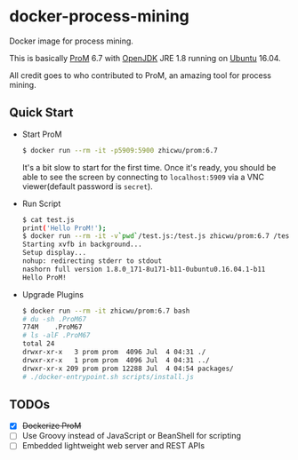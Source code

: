 # docker-process-mining
Docker image for process mining.

This is basically [ProM](http://www.promtools.org) 6.7 with [OpenJDK](http://openjdk.java.net/) JRE 1.8 running on [Ubuntu](https://www.ubuntu.com/) 16.04.

All credit goes to who contributed to ProM, an amazing tool for process mining.

## Quick Start

* Start ProM
    ```bash
    $ docker run --rm -it -p5909:5900 zhicwu/prom:6.7
    ```
    It's a bit slow to start for the first time. Once it's ready, you should be able to see the screen by connecting to `localhost:5909` via a VNC viewer(default password is `secret`).

* Run Script
    ```bash
    $ cat test.js
    print('Hello ProM!');
    $ docker run --rm -it -v`pwd`/test.js:/test.js zhicwu/prom:6.7 /test.js
    Starting xvfb in background...
    Setup display...
    nohup: redirecting stderr to stdout
    nashorn full version 1.8.0_171-8u171-b11-0ubuntu0.16.04.1-b11
    Hello ProM!
    ```

* Upgrade Plugins
    ```bash
    $ docker run --rm -it zhicwu/prom:6.7 bash
    # du -sh .ProM67
    774M	.ProM67
    # ls -alF .ProM67
    total 24
    drwxr-xr-x   3 prom prom  4096 Jul  4 04:31 ./
    drwxr-xr-x   1 prom prom  4096 Jul  4 04:31 ../
    drwxr-xr-x 209 prom prom 12288 Jul  4 04:54 packages/
    # ./docker-entrypoint.sh scripts/install.js
    ```

## TODOs

- [x] ~~Dockerize ProM~~
- [ ] Use Groovy instead of JavaScript or BeanShell for scripting
- [ ] Embedded lightweight web server and REST APIs